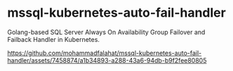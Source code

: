 # mssql-kubernetes-auto-fail-handler
Golang-based SQL Server Always On Availability Group Failover and Failback Handler in Kubernetes.



https://github.com/mohammadfalahat/mssql-kubernetes-auto-fail-handler/assets/7458874/a1b34893-a288-43a6-94db-b9f2fee80805

